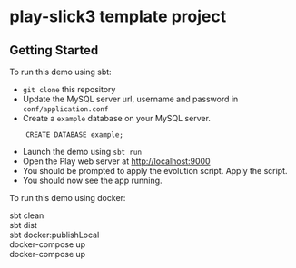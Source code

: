 # play-slick3 template project

## Getting Started

To run this demo using sbt:

 * `git clone` this repository
 * Update the MySQL server url, username and password in `conf/application.conf`
 * Create a `example` database on your MySQL server.

```mysql
    CREATE DATABASE example;
```

 * Launch the demo using `sbt run`
 * Open the Play web server at <http://localhost:9000>
 * You should be prompted to apply the evolution script. Apply the script.
 * You should now see the app running.
 
 To run this demo using docker:
 
 sbt clean </br>
 sbt dist </br>
 sbt docker:publishLocal </br>
 docker-compose up </br>
 docker-compose up




